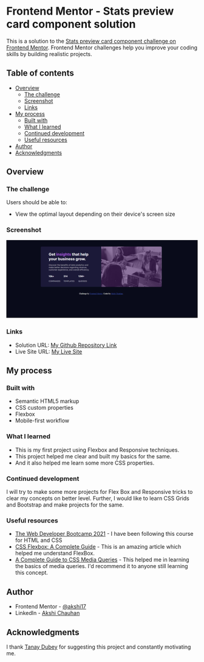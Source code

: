 # Frontend Mentor - Stats preview card component solution

This is a solution to the [Stats preview card component challenge on Frontend Mentor](https://www.frontendmentor.io/challenges/stats-preview-card-component-8JqbgoU62). Frontend Mentor challenges help you improve your coding skills by building realistic projects. 

## Table of contents

- [Overview](#overview)
  - [The challenge](#the-challenge)
  - [Screenshot](#screenshot)
  - [Links](#links)
- [My process](#my-process)
  - [Built with](#built-with)
  - [What I learned](#what-i-learned)
  - [Continued development](#continued-development)
  - [Useful resources](#useful-resources)
- [Author](#author)
- [Acknowledgments](#acknowledgments)


## Overview

### The challenge

Users should be able to:

- View the optimal layout depending on their device's screen size

### Screenshot

![My site display](/design/screenshot.png)

### Links

- Solution URL: [My Github Repository Link](https://github.com/akshi17/stats-preview-card-component)
- Live Site URL: [My Live Site](https://stats-preview-card-component-project-by-akshi.netlify.app/)

## My process

### Built with

- Semantic HTML5 markup
- CSS custom properties
- Flexbox
- Mobile-first workflow


### What I learned

- This is my first project using Flexbox and Responsive techniques. 
- This project helped me clear and built my basics for the same.
- And it also helped me learn some more CSS properties.


### Continued development

I will try to make some more projects for Flex Box and Responsive tricks to clear my concepts on better level. Further, I would like to learn CSS Grids and Bootstrap and make projects for the same.


### Useful resources

- [The Web Developer Bootcamp 2021](https://www.udemy.com/course/the-web-developer-bootcamp/) - I have been following this course for HTML and CSS
- [CSS Flexbox: A Complete Guide](https://sharkcoder.com/layout/flexbox) - This is an amazing article which helped me understand FlexBox. 
- [A Complete Guide to CSS Media Queries](https://css-tricks.com/a-complete-guide-to-css-media-queries/) - This helped me in learning the basics of media queries. I'd recommend it to anyone still learning this concept.



## Author

- Frontend Mentor - [@akshi17](https://www.frontendmentor.io/profile/akshi17)
- LinkedIn - [Akshi Chauhan](https://www.linkedin.com/in/akshi-chauhan-8783811b1/)



## Acknowledgments

I thank [Tanay Dubey](https://www.linkedin.com/in/tanay-dubey-td304/) for suggesting this project and constantly motivating me.